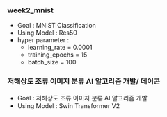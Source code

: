 ### week2_mnist

- Goal : MNIST Classification
- Using Model : Res50 
- hyper parameter :
  - learning_rate = 0.0001
  - training_epochs = 15
  - batch_size = 100

### 저해상도 조류 이미지 분류 AI 알고리즘 개발/ 데이콘

- Goal : 저해상도 조류 이미지 분류 AI 알고리즘 개발
- Using Model : Swin Transformer V2
    
  
